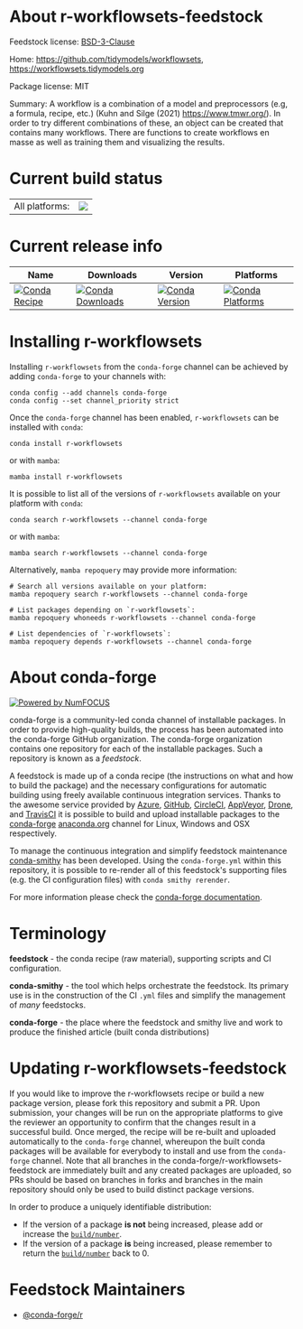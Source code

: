 About r-workflowsets-feedstock
==============================

Feedstock license: [BSD-3-Clause](https://github.com/conda-forge/r-workflowsets-feedstock/blob/main/LICENSE.txt)

Home: https://github.com/tidymodels/workflowsets, https://workflowsets.tidymodels.org

Package license: MIT

Summary: A workflow is a combination of a model and preprocessors (e.g, a formula, recipe, etc.) (Kuhn and Silge (2021) <https://www.tmwr.org/>). In order to try different combinations of these, an object can be created that contains many workflows. There are functions to create workflows en masse as well as training them and visualizing the results.

Current build status
====================


<table><tr><td>All platforms:</td>
    <td>
      <a href="https://dev.azure.com/conda-forge/feedstock-builds/_build/latest?definitionId=12302&branchName=main">
        <img src="https://dev.azure.com/conda-forge/feedstock-builds/_apis/build/status/r-workflowsets-feedstock?branchName=main">
      </a>
    </td>
  </tr>
</table>

Current release info
====================

| Name | Downloads | Version | Platforms |
| --- | --- | --- | --- |
| [![Conda Recipe](https://img.shields.io/badge/recipe-r--workflowsets-green.svg)](https://anaconda.org/conda-forge/r-workflowsets) | [![Conda Downloads](https://img.shields.io/conda/dn/conda-forge/r-workflowsets.svg)](https://anaconda.org/conda-forge/r-workflowsets) | [![Conda Version](https://img.shields.io/conda/vn/conda-forge/r-workflowsets.svg)](https://anaconda.org/conda-forge/r-workflowsets) | [![Conda Platforms](https://img.shields.io/conda/pn/conda-forge/r-workflowsets.svg)](https://anaconda.org/conda-forge/r-workflowsets) |

Installing r-workflowsets
=========================

Installing `r-workflowsets` from the `conda-forge` channel can be achieved by adding `conda-forge` to your channels with:

```
conda config --add channels conda-forge
conda config --set channel_priority strict
```

Once the `conda-forge` channel has been enabled, `r-workflowsets` can be installed with `conda`:

```
conda install r-workflowsets
```

or with `mamba`:

```
mamba install r-workflowsets
```

It is possible to list all of the versions of `r-workflowsets` available on your platform with `conda`:

```
conda search r-workflowsets --channel conda-forge
```

or with `mamba`:

```
mamba search r-workflowsets --channel conda-forge
```

Alternatively, `mamba repoquery` may provide more information:

```
# Search all versions available on your platform:
mamba repoquery search r-workflowsets --channel conda-forge

# List packages depending on `r-workflowsets`:
mamba repoquery whoneeds r-workflowsets --channel conda-forge

# List dependencies of `r-workflowsets`:
mamba repoquery depends r-workflowsets --channel conda-forge
```


About conda-forge
=================

[![Powered by
NumFOCUS](https://img.shields.io/badge/powered%20by-NumFOCUS-orange.svg?style=flat&colorA=E1523D&colorB=007D8A)](https://numfocus.org)

conda-forge is a community-led conda channel of installable packages.
In order to provide high-quality builds, the process has been automated into the
conda-forge GitHub organization. The conda-forge organization contains one repository
for each of the installable packages. Such a repository is known as a *feedstock*.

A feedstock is made up of a conda recipe (the instructions on what and how to build
the package) and the necessary configurations for automatic building using freely
available continuous integration services. Thanks to the awesome service provided by
[Azure](https://azure.microsoft.com/en-us/services/devops/), [GitHub](https://github.com/),
[CircleCI](https://circleci.com/), [AppVeyor](https://www.appveyor.com/),
[Drone](https://cloud.drone.io/welcome), and [TravisCI](https://travis-ci.com/)
it is possible to build and upload installable packages to the
[conda-forge](https://anaconda.org/conda-forge) [anaconda.org](https://anaconda.org/)
channel for Linux, Windows and OSX respectively.

To manage the continuous integration and simplify feedstock maintenance
[conda-smithy](https://github.com/conda-forge/conda-smithy) has been developed.
Using the ``conda-forge.yml`` within this repository, it is possible to re-render all of
this feedstock's supporting files (e.g. the CI configuration files) with ``conda smithy rerender``.

For more information please check the [conda-forge documentation](https://conda-forge.org/docs/).

Terminology
===========

**feedstock** - the conda recipe (raw material), supporting scripts and CI configuration.

**conda-smithy** - the tool which helps orchestrate the feedstock.
                   Its primary use is in the construction of the CI ``.yml`` files
                   and simplify the management of *many* feedstocks.

**conda-forge** - the place where the feedstock and smithy live and work to
                  produce the finished article (built conda distributions)


Updating r-workflowsets-feedstock
=================================

If you would like to improve the r-workflowsets recipe or build a new
package version, please fork this repository and submit a PR. Upon submission,
your changes will be run on the appropriate platforms to give the reviewer an
opportunity to confirm that the changes result in a successful build. Once
merged, the recipe will be re-built and uploaded automatically to the
`conda-forge` channel, whereupon the built conda packages will be available for
everybody to install and use from the `conda-forge` channel.
Note that all branches in the conda-forge/r-workflowsets-feedstock are
immediately built and any created packages are uploaded, so PRs should be based
on branches in forks and branches in the main repository should only be used to
build distinct package versions.

In order to produce a uniquely identifiable distribution:
 * If the version of a package **is not** being increased, please add or increase
   the [``build/number``](https://docs.conda.io/projects/conda-build/en/latest/resources/define-metadata.html#build-number-and-string).
 * If the version of a package **is** being increased, please remember to return
   the [``build/number``](https://docs.conda.io/projects/conda-build/en/latest/resources/define-metadata.html#build-number-and-string)
   back to 0.

Feedstock Maintainers
=====================

* [@conda-forge/r](https://github.com/conda-forge/r/)

